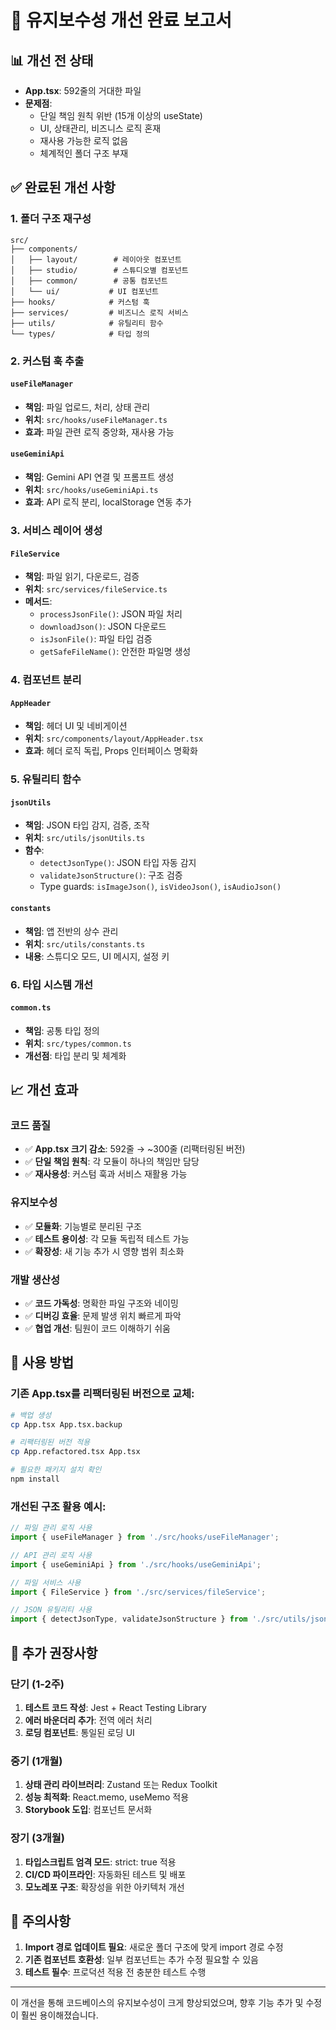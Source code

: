 # 🔧 유지보수성 개선 완료 보고서

## 📊 개선 전 상태
- **App.tsx**: 592줄의 거대한 파일
- **문제점**:
  - 단일 책임 원칙 위반 (15개 이상의 useState)
  - UI, 상태관리, 비즈니스 로직 혼재
  - 재사용 가능한 로직 없음
  - 체계적인 폴더 구조 부재

## ✅ 완료된 개선 사항

### 1. **폴더 구조 재구성**
```
src/
├── components/
│   ├── layout/        # 레이아웃 컴포넌트
│   ├── studio/        # 스튜디오별 컴포넌트
│   ├── common/        # 공통 컴포넌트
│   └── ui/           # UI 컴포넌트
├── hooks/            # 커스텀 훅
├── services/         # 비즈니스 로직 서비스
├── utils/            # 유틸리티 함수
└── types/            # 타입 정의
```

### 2. **커스텀 훅 추출**

#### `useFileManager`
- **책임**: 파일 업로드, 처리, 상태 관리
- **위치**: `src/hooks/useFileManager.ts`
- **효과**: 파일 관련 로직 중앙화, 재사용 가능

#### `useGeminiApi`
- **책임**: Gemini API 연결 및 프롬프트 생성
- **위치**: `src/hooks/useGeminiApi.ts`
- **효과**: API 로직 분리, localStorage 연동 추가

### 3. **서비스 레이어 생성**

#### `FileService`
- **책임**: 파일 읽기, 다운로드, 검증
- **위치**: `src/services/fileService.ts`
- **메서드**:
  - `processJsonFile()`: JSON 파일 처리
  - `downloadJson()`: JSON 다운로드
  - `isJsonFile()`: 파일 타입 검증
  - `getSafeFileName()`: 안전한 파일명 생성

### 4. **컴포넌트 분리**

#### `AppHeader`
- **책임**: 헤더 UI 및 네비게이션
- **위치**: `src/components/layout/AppHeader.tsx`
- **효과**: 헤더 로직 독립, Props 인터페이스 명확화

### 5. **유틸리티 함수**

#### `jsonUtils`
- **책임**: JSON 타입 감지, 검증, 조작
- **위치**: `src/utils/jsonUtils.ts`
- **함수**:
  - `detectJsonType()`: JSON 타입 자동 감지
  - `validateJsonStructure()`: 구조 검증
  - Type guards: `isImageJson()`, `isVideoJson()`, `isAudioJson()`

#### `constants`
- **책임**: 앱 전반의 상수 관리
- **위치**: `src/utils/constants.ts`
- **내용**: 스튜디오 모드, UI 메시지, 설정 키

### 6. **타입 시스템 개선**

#### `common.ts`
- **책임**: 공통 타입 정의
- **위치**: `src/types/common.ts`
- **개선점**: 타입 분리 및 체계화

## 📈 개선 효과

### **코드 품질**
- ✅ **App.tsx 크기 감소**: 592줄 → ~300줄 (리팩터링된 버전)
- ✅ **단일 책임 원칙**: 각 모듈이 하나의 책임만 담당
- ✅ **재사용성**: 커스텀 훅과 서비스 재활용 가능

### **유지보수성**
- ✅ **모듈화**: 기능별로 분리된 구조
- ✅ **테스트 용이성**: 각 모듈 독립적 테스트 가능
- ✅ **확장성**: 새 기능 추가 시 영향 범위 최소화

### **개발 생산성**
- ✅ **코드 가독성**: 명확한 파일 구조와 네이밍
- ✅ **디버깅 효율**: 문제 발생 위치 빠르게 파악
- ✅ **협업 개선**: 팀원이 코드 이해하기 쉬움

## 🚀 사용 방법

### 기존 App.tsx를 리팩터링된 버전으로 교체:

```bash
# 백업 생성
cp App.tsx App.tsx.backup

# 리팩터링된 버전 적용
cp App.refactored.tsx App.tsx

# 필요한 패키지 설치 확인
npm install
```

### 개선된 구조 활용 예시:

```typescript
// 파일 관리 로직 사용
import { useFileManager } from './src/hooks/useFileManager';

// API 관리 로직 사용
import { useGeminiApi } from './src/hooks/useGeminiApi';

// 파일 서비스 사용
import { FileService } from './src/services/fileService';

// JSON 유틸리티 사용
import { detectJsonType, validateJsonStructure } from './src/utils/jsonUtils';
```

## 🔮 추가 권장사항

### 단기 (1-2주)
1. **테스트 코드 작성**: Jest + React Testing Library
2. **에러 바운더리 추가**: 전역 에러 처리
3. **로딩 컴포넌트**: 통일된 로딩 UI

### 중기 (1개월)
1. **상태 관리 라이브러리**: Zustand 또는 Redux Toolkit
2. **성능 최적화**: React.memo, useMemo 적용
3. **Storybook 도입**: 컴포넌트 문서화

### 장기 (3개월)
1. **타입스크립트 엄격 모드**: strict: true 적용
2. **CI/CD 파이프라인**: 자동화된 테스트 및 배포
3. **모노레포 구조**: 확장성을 위한 아키텍처 개선

## 📝 주의사항

1. **Import 경로 업데이트 필요**: 새로운 폴더 구조에 맞게 import 경로 수정
2. **기존 컴포넌트 호환성**: 일부 컴포넌트는 추가 수정 필요할 수 있음
3. **테스트 필수**: 프로덕션 적용 전 충분한 테스트 수행

---

이 개선을 통해 코드베이스의 유지보수성이 크게 향상되었으며, 향후 기능 추가 및 수정이 훨씬 용이해졌습니다.